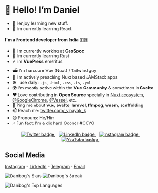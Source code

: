 # 👋 Hello! I’m Daniel
- 👀 I enjoy learning new stuff.
- 🌱 I’m currently learning React.



#### I'm a Frontend developer from India 🇮🇳

- 🏢 I'm currently working at **GeoSpoc**
- 🌱 I’m currently learning Rust
- ⚡️ I'm **VuePress** emeritus
- ⛴ I'm hardcore Vue (Nuxt) / Tailwind guy
- 💚 I'm actively preaching Nuxt based JAMStack apps
- ⚙️ I use daily: `.js`, `.html`, `.css`, `.ts`, `.yml`
- 🌍 I'm mostly active within the **Vue Community** & sometimes in **Svelte**
- ❤️ Love contributing in **Open Source** specially in [Nuxt ecosystem](https://github.com/vinayakkulkarni?tab=overview&from=2019-04-01&to=2020-11-12&org=nuxt), [@GoogleChrome](https://github.com/vinayakkulkarni?org=GoogleChrome&year_list=1), [@Vessel](https://github.com/vinayakkulkarni?from=2020-07-01&to=2020-07-08&org=shipping-docker&year_list=1), etc..
- 💬 Ping me about **vue**, **svelte**, **laravel**, **ffmpeg**, **wasm**, **scaffolding**
- 📫 Reach me: [twitter.com/_vinayak_k](https://twitter.com/_vinayak_k)
- 😄 Pronouns: He/Him
- ⚡️ Fun fact: I'm a die hard Gooner #COYG




<p align='center'>
   <a href="https://twitter.com/thedaviddias">
     <img src="https://img.shields.io/badge/twitter-%231DA1F2.svg?&style=for-the-badge&logo=twitter&logoColor=white&countColor=%232ea44f" alt="Twitter badge" />
  </a>&nbsp;&nbsp;
  <a href="https://www.linkedin.com/in/thedaviddias">
     <img src="https://img.shields.io/badge/linkedin-%230077B5.svg?&style=for-the-badge&logo=linkedin&logoColor=white" alt="LinkedIn badge" />
  </a>&nbsp;&nbsp;
  <a href="https://instagram.com/thedaviddias">
    <img src="https://img.shields.io/badge/instagram-%23E4405F.svg?&style=for-the-badge&logo=instagram&logoColor=white" alt="Instagram badge" />
  </a>&nbsp;&nbsp;
  <a href="https://www.youtube.com/@TheDavidDias">
    <img src="https://img.shields.io/badge/YouTube-red?style=for-the-badge&logo=youtube&logoColor=white" alt="YouTube badge" />
  </a>&nbsp;&nbsp;
</p>


## Social Media
[Instagram](https://instagram.com/dannybg1)  -  [LinkedIn](https://linkedin.com/in/daniel-bogale)  -  [Telegram](https://t.me/DannyDman) - [Email](mailto:dannybg090909@gmail.com)


![Danibog's Stats](https://github-readme-stats.vercel.app/api?username=Danibog&theme=tokyonight&show_icons=true&hide_border=true&count_private=true)
![Danibog's Streak](https://github-readme-streak-stats.herokuapp.com/?user=Danibog&theme=tokyonight&hide_border=true)

![Danibog's Top Languages](https://github-readme-stats.vercel.app/api/top-langs/?username=Danibog&theme=tokyonight&show_icons=true&hide_border=true&layout=compact)
